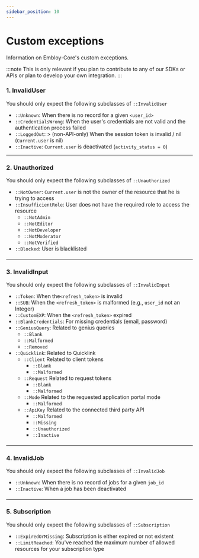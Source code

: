 ```yaml
---
sidebar_position: 10
---
```


# Custom exceptions

Information on Embloy-Core's custom exceptions.

:::note
This is only relevant if you plan to contribute to any of our SDKs or APIs or plan to develop your own integration.
:::

### 1. InvalidUser

You should only expect the following subclasses of `::InvalidUser`

- `::Unknown`: When there is no record for a given `<user_id>`
- `::CredentialsWrong`: When the user's credentials are not valid and the authentication process failed
- `::LoggedOut`: > (non-API-only) When the session token is invalid / nil (`Current.user` is nil)
- `::Inactive`: `Current.user` is deactivated (`activity_status = 0`)

---

### 2. Unauthorized

You should only expect the following subclasses of `::Unauthorized`

- `::NotOwner`: `Current.user` is not the owner of the resource that he is trying to access
- `::InsufficientRole`: User does not have the required role to access the resource
  - `::NotAdmin`
  - `::NotEditor`
  - `::NotDeveloper`
  - `::NotModerator`
  - `::NotVerified`
- `::Blocked`: User is blacklisted

####

---

### 3. InvalidInput

You should only expect the following subclasses of `::InvalidInput`

- `::Token`: When the`<refresh_token>` is invalid
- `::SUB`: When the `<refresh_token>` is malformed (e.g., `user_id` not an Integer)
- `::CustomEXP`: When the `<refresh_token>` expired
- `::BlankCredentials`: For missing credentials (email, password)
- `::GeniusQuery`: Related to genius queries
  - `::Blank`
  - `::Malformed`
  - `::Removed`
- `::Quicklink`: Related to Quicklink
  - `::Client` Related to client tokens
    - `::Blank`
    - `::Malformed`
  - `::Request` Related to request tokens
    - `::Blank`
    - `::Malformed`
  - `::Mode` Related to the requested application portal mode
    - `::Malformed`
  - `::ApiKey` Related to the connected third party API
    - `::Malformed`
    - `::Missing`
    - `::Unauthorized`
    - `::Inactive`
  ####

---

### 4. InvalidJob

You should only expect the following subclasses of `::InvalidJob`

- `::Unknown`: When there is no record of jobs for a given `job_id`
- `::Inactive`: When a job has been deactivated
  ####

---

### 5. Subscription

You should only expect the following subclasses of `::Subscription`

- `::ExpiredOrMissing`: Subscription is either expired or not existent
- `::LimitReached`: You've reached the maximum number of allowed resources for your subscription type

####
